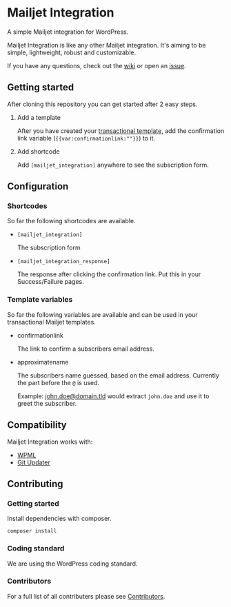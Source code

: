 # Mailjet Integration
A simple Mailjet integration for WordPress.

Mailjet Integration is like any other Mailjet integration. It's aiming to be simple, lightweight, robust and customizable.

If you have any questions, check out the [wiki](https://github.com/grandeljay/grandeljay-mailjet-integration/wiki) or open an [issue](https://github.com/grandeljay/grandeljay-mailjet-integration/issues).


## Getting started
After cloning this repository you can get started after 2 easy steps.

1. Add a template

    After you have created your [transactional template](https://app.mailjet.com/templates/transactional),
	add the confirmation link variable (`{{var:confirmationlink:""}}`) to it.

1. Add shortcode

    Add `[mailjet_integration]` anywhere to see the subscription form.

## Configuration

### Shortcodes
So far the following shortcodes are available.

* `[mailjet_integration]`

  The subscription form

* `[mailjet_integration_response]`

  The response after clicking the confirmation link. Put this in your Success/Failure pages.

### Template variables
So far the following variables are available and can be used in your transactional Mailjet templates.

* confirmationlink

    The link to confirm a subscribers email address.

* approximatename

    The subscribers name guessed, based on the email address. Currently the part before the `@` is used.

	Example:
	john.doe@domain.tld would extract `john.doe` and use it to greet the subscriber.


## Compatibility

Mailjet Integration works with:

* [WPML](https://wpml.org/)
* [Git Updater](https://github.com/afragen/git-updater)


## Contributing

### Getting started
Install dependencies with composer.
```
composer install
```

### Coding standard
We are using the WordPress coding standard.

### Contributors
For a full list of all contributers please see [Contributors](https://github.com/grandeljay/grandeljay-mailjet-integration/graphs/contributors).

